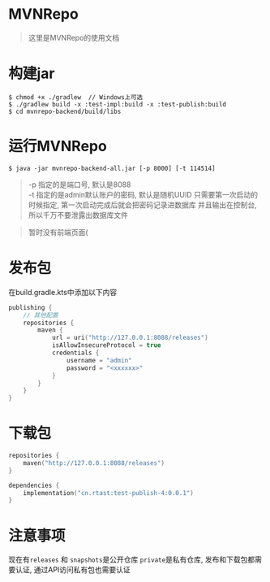 # MVNRepo

> 这里是MVNRepo的使用文档

# 构建jar

```shell
$ chmod +x ./gradlew  // Windows上可选
$ ./gradlew build -x :test-impl:build -x :test-publish:build
$ cd mvnrepo-backend/build/libs
```

# 运行MVNRepo

```shell
$ java -jar mvnrepo-backend-all.jar [-p 8000] [-t 114514]
```

> -p 指定的是端口号, 默认是8088  
> -t 指定的是admin默认账户的密码, 默认是随机UUID
> 只需要第一次启动的时候指定, 第一次启动完成后就会把密码记录进数据库
> 并且输出在控制台, 所以千万不要泄露出数据库文件

> 暂时没有前端页面(

# 发布包

在build.gradle.kts中添加以下内容

```kotlin
publishing {
    // 其他配置
    repositories {
        maven {
            url = uri("http://127.0.0.1:8088/releases")
            isAllowInsecureProtocol = true
            credentials {
                username = "admin"
                password = "<xxxxxx>"
            }
        }
    }
}
```

# 下载包

```kotlin
repositories {
    maven("http://127.0.0.1:8088/releases")
}

dependencies {
    implementation("cn.rtast:test-publish-4:0.0.1")
}
```

# 注意事项

现在有`releases` 和 `snapshots`是公开仓库 `private`是私有仓库, 发布和下载包都需要认证, 通过API访问私有包也需要认证
